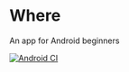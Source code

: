 # Where
An app for Android beginners

[![Android CI](https://github.com/LiangchengJ/where/actions/workflows/android.yml/badge.svg?branch=main)](https://github.com/LiangchengJ/where/actions/workflows/android.yml)
